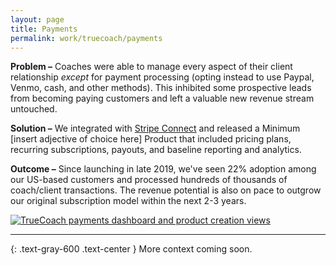 ```yaml
---
layout: page
title: Payments
permalink: work/truecoach/payments
---
```

**Problem –** Coaches were able to manage every aspect of their client relationship _except_ for payment processing (opting instead to use Paypal, Venmo, cash, and other methods). This inhibited some prospective leads from becoming paying customers and left a valuable new revenue stream untouched.

**Solution –** We integrated with <a href="https://stripe.com/connect/platforms" target="_blank" class="link--highlight">Stripe Connect</a> and released a Minimum [insert adjective of choice here] Product that included pricing plans, recurring subscriptions, payouts, and baseline reporting and analytics.

**Outcome –** Since launching in late 2019, we've seen 22% adoption among our US-based customers and processed hundreds of thousands of coach/client transactions. The revenue potential is also on pace to outgrow our original subscription model within the next 2-3 years.

<a href="https://user-images.githubusercontent.com/178044/97358290-ad65f780-1860-11eb-9b1e-6a7e4a4a23bf.png"><img src="https://user-images.githubusercontent.com/178044/97358290-ad65f780-1860-11eb-9b1e-6a7e4a4a23bf.png" alt="TrueCoach payments dashboard and product creation views"></a>

---

{: .text-gray-600 .text-center }
More context coming soon.
